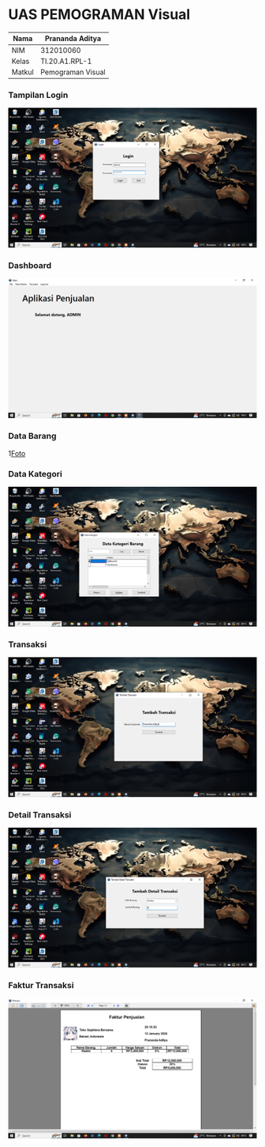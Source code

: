 # UAS PEMOGRAMAN Visual

| Nama   | Prananda Aditya   |
| ------ | ----------------- |
| NIM    | 312010060         |
| Kelas  | TI.20.A1.RPL-1    |
| Matkul | Pemograman Visual |

### Tampilan Login
![Foto](asset/Login.png)

### Dashboard
![Foto](asset/Dashboard.png)

### Data Barang
1[Foto](asset/data_barang.png)

### Data Kategori
![Foto](asset/kategori.png)

### Transaksi
![Foto](asset/transaksi.png)

### Detail Transaksi
![Foto](asset/detail_transaksi.png)

### Faktur Transaksi
![Foto](asset/faktur.png)